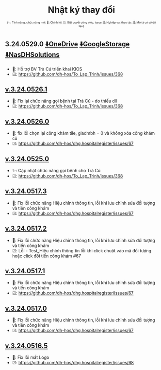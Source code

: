 ﻿<div align="center">

# Nhật ký thay đổi</div>

<div align="center" style="font-size:xx-small">(✨: Tính năng, chức năng mới. 🐛: Chỉnh lỗi. ☑: Giải quyết công việc, issue. 📗: Nghiệp vụ, thao tác. 📕: Mô tả cơ sở dữ liệu) </div>

#
## 3.24.0529.0 [⬇️OneDrive](https://dh-hos-code.github.io/directTo/?&redirect_url=https%3A%2F%2Fo-dh-007-default-rtdb.asia-southeast1.firebasedatabase.app%2F%2FdirectTo%2FHospitalRegisterexe%2F32405290-OneDrive.json) [⬇️GoogleStorage](https://dh-hos-code.github.io/directTo/?&redirect_url=https%3A%2F%2Fo-dh-007-default-rtdb.asia-southeast1.firebasedatabase.app%2F%2FdirectTo%2FHospitalRegisterexe%2F32405290-GoogleStorage.json) [⬇️NasDHSolutions](https://dh-hos-code.github.io/directTo/?&redirect_url=https%3A%2F%2Fo-dh-007-default-rtdb.asia-southeast1.firebasedatabase.app%2F%2FdirectTo%2FHospitalRegisterexe%2F32405290-NasDHSolutions.json)
- 🐛: Hỗ trợ BV Trà Cú triển khai KIOS
- ☑: https://github.com/dh-hos/To_Lap_Trinh/issues/368
## [v.3.24.0526.1]()
- 🐛: Fix lại chức năng gọi bệnh tại Trà Cú - do thiếu dll
- ☑: https://github.com/dh-hos/To_Lap_Trinh/issues/368
## [v.3.24.0526.0]()
- 🐛: fix lỗi chọn lại công khám tile, giadmbh = 0 và không xóa công khám củ
- ☑: https://github.com/dh-hos/dhg.hospitalregister/issues/67
## [v.3.24.0525.0]()
- ✨: Cập nhật chức năng gọi bệnh cho Trà Cú
- ☑: https://github.com/dh-hos/To_Lap_Trinh/issues/368
## [v.3.24.0517.3]()
- 🐛:  Fix lỗi chức năng Hiệu chỉnh thông tin, lỗi khi lưu chỉnh sửa đối tượng và tiền công khám
- ☑: https://github.com/dh-hos/dhg.hospitalregister/issues/67
## [v.3.24.0517.2]()
- 🐛: Fix lỗi chức năng Hiệu chỉnh thông tin, lỗi khi lưu chỉnh sửa đối tượng và tiền công khám
- ☑: Lỗi - Test_Hiệu chỉnh thông tin lỗi khi click chuột vào mã đối tượng hoặc click đổi tiền công khám #67
## [v.3.24.0517.1]()
- 🐛:  Fix lỗi chức năng Hiệu chỉnh thông tin, lỗi khi lưu chỉnh sửa đối tượng và tiền công khám
- ☑: https://github.com/dh-hos/dhg.hospitalregister/issues/67
## [v.3.24.0517.0]()
- 🐛: Fix lỗi chức năng Hiệu chỉnh thông tin, lỗi khi lưu chỉnh sửa đối tượng và tiền công khám
- ☑: https://github.com/dh-hos/dhg.hospitalregister/issues/67
## [v.3.24.0516.5]()
- 🐛: Fix lỗi mất Logo
- ☑: https://github.com/dh-hos/dhg.hospitalregister/issues/68
